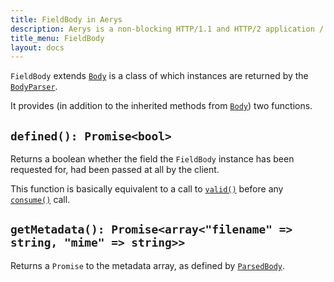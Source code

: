 ```yaml
---
title: FieldBody in Aerys
description: Aerys is a non-blocking HTTP/1.1 and HTTP/2 application / websocket / static file server.
title_menu: FieldBody
layout: docs
---
```


`FieldBody` extends [`Body`](body-message.html) is a class of which instances are returned by the [`BodyParser`](bodyparser.html).

It provides (in addition to the inherited methods from [`Body`](body-message.html)) two functions.

## `defined(): Promise<bool>`

Returns a boolean whether the field the `FieldBody` instance has been requested for, had been passed at all by the client.

This function is basically equivalent to a call to [`valid()`](body-message.html) before any [`consume()`](body-message.html) call.

## `getMetadata(): Promise<array<"filename" => string, "mime" => string>>`

Returns a `Promise` to the metadata array, as defined by [`ParsedBody`](parsedbody.html).